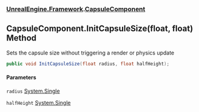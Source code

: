 ### [UnrealEngine.Framework](./UnrealEngine-Framework.md 'UnrealEngine.Framework').[CapsuleComponent](./UnrealEngine-Framework-CapsuleComponent.md 'UnrealEngine.Framework.CapsuleComponent')
## CapsuleComponent.InitCapsuleSize(float, float) Method
Sets the capsule size without triggering a render or physics update  
```csharp
public void InitCapsuleSize(float radius, float halfHeight);
```
#### Parameters
<a name='UnrealEngine-Framework-CapsuleComponent-InitCapsuleSize(float_float)-radius'></a>
`radius` [System.Single](https://docs.microsoft.com/en-us/dotnet/api/System.Single 'System.Single')  
  
<a name='UnrealEngine-Framework-CapsuleComponent-InitCapsuleSize(float_float)-halfHeight'></a>
`halfHeight` [System.Single](https://docs.microsoft.com/en-us/dotnet/api/System.Single 'System.Single')  
  
